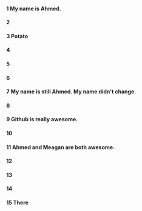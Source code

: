 #### 1 My name is Ahmed.
#### 2 
#### 3 Potato
#### 4 
#### 5 
#### 6 
#### 7 My name is still Ahmed. My name didn't change.
#### 8 
#### 9 Github is really awesome.
#### 10 
#### 11 Ahmed and Meagan are both awesome.
#### 12 
#### 13 
#### 14
#### 15 There
